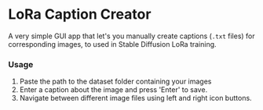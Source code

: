 # LoRa Caption Creator

A very simple GUI app that let's you manually create captions (`.txt` files) for corresponding images, to used in Stable Diffusion LoRa training.

### Usage
1. Paste the path to the dataset folder containing your images
2. Enter a caption about the image and press 'Enter' to save.
3. Navigate between different image files using left and right icon buttons.
